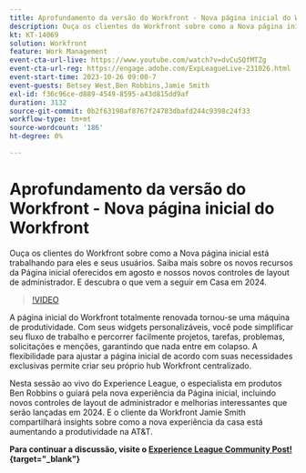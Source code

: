 ```yaml
---
title: Aprofundamento da versão do Workfront - Nova página inicial do Workfront
description: Ouça os clientes do Workfront sobre como a Nova página inicial está trabalhando para eles e seus usuários.
kt: KT-14069
solution: Workfront
feature: Work Management
event-cta-url-live: https://www.youtube.com/watch?v=dvCuSQfMTZg
event-cta-url-reg: https://engage.adobe.com/ExpLeagueLive-231026.html
event-start-time: 2023-10-26 09:00-7
event-guests: Betsey West,Ben Robbins,Jamie Smith
exl-id: f36c96ce-d889-4549-8595-a43d815dd9af
duration: 3132
source-git-commit: 0b2f63198af8767f24783dbafd244c9398c24f33
workflow-type: tm+mt
source-wordcount: '186'
ht-degree: 0%

---
```


# Aprofundamento da versão do Workfront - Nova página inicial do Workfront

Ouça os clientes do Workfront sobre como a Nova página inicial está trabalhando para eles e seus usuários. Saiba mais sobre os novos recursos da Página inicial oferecidos em agosto e nossos novos controles de layout de administrador. E descubra o que vem a seguir em Casa em 2024.

>[!VIDEO](https://video.tv.adobe.com/v/3424606/?learn=on)

A página inicial do Workfront totalmente renovada tornou-se uma máquina de produtividade. Com seus widgets personalizáveis, você pode simplificar seu fluxo de trabalho e percorrer facilmente projetos, tarefas, problemas, solicitações e menções, garantindo que nada entre em colapso. A flexibilidade para ajustar a página inicial de acordo com suas necessidades exclusivas permite criar seu próprio hub Workfront centralizado.

Nesta sessão ao vivo do Experience League, o especialista em produtos Ben Robbins o guiará pela nova experiência da Página inicial, incluindo novos controles de layout de administrador e melhorias interessantes que serão lançadas em 2024. E o cliente da Workfront Jamie Smith compartilhará insights sobre como a nova experiência da casa está aumentando a produtividade na AT&amp;T.

**Para continuar a discussão, visite o [Experience League Community Post!](https://experienceleaguecommunities.adobe.com/t5/workfront-discussions/10-26-webinar-q-amp-a-thread-workfront-release-deep-dive-new/td-p/627470){target="_blank"}**

